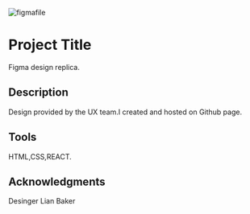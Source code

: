 ![figmafile](https://user-images.githubusercontent.com/93556946/196015232-6a81b378-4619-4e82-90a5-7f1e4642e518.PNG)
# Project Title
Figma design replica.
## Description
Design provided by the UX team.I created and hosted on Github page. 
## Tools
HTML,CSS,REACT.
## Acknowledgments
Desinger Lian Baker 
